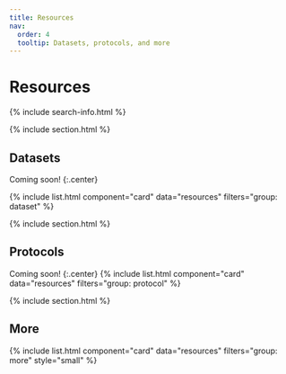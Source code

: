 ```yaml
---
title: Resources
nav:
  order: 4
  tooltip: Datasets, protocols, and more
---
```


# <i class="fas fa-tools"></i>Resources

{% include search-info.html %}

{% include section.html %}

## Datasets

Coming soon!
{:.center}

{% include list.html component="card" data="resources" filters="group: dataset" %}

{% include section.html %}

## Protocols

Coming soon!
{:.center}
{% include list.html component="card" data="resources" filters="group: protocol" %}

{% include section.html %}

## More

{% include list.html component="card" data="resources" filters="group: more" style="small" %}
